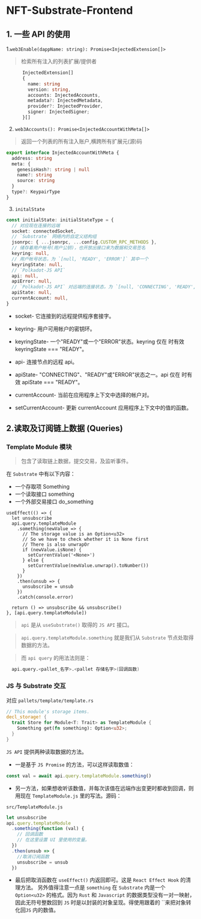 # NFT-Substrate-Frontend

## 1. 一些 API 的使用

1.`web3Enable(dappName: string): Promise<InjectedExtension[]>`

> 检索所有注入的列表扩展/提供者

```ts
      InjectedExtension[]
      {
        name: string
        version: string,
        accounts: InjectedAccounts,
        metadata?: InjectedMetadata,
        provider?: InjectedProvider,
        signer: InjectedSigner;
      }[]

```

2. `web3Accounts(): Promise<InjectedAccountWithMeta[]>`

> 返回一个列表的所有注入账户,横跨所有扩展元(源)码

```ts
export interface InjectedAccountWithMeta {
  address: string
  meta: {
    genesisHash?: string | null
    name?: string
    source: string
  }
  type?: KeypairType
}
```

3. `initalState`

```ts
const initialState: initialStateType = {
  // 对应现在连接的远端
  socket: connectedSocket,
  // `Substrate` 网络内的自定义结构组
  jsonrpc: { ...jsonrpc, ...config.CUSTOM_RPC_METHODS },
  // 储存着用户帐号(用户公钥)，也开放出接口来为数据和交易签名
  keyring: null,
  // 用户帐号状态，为 `[null, 'READY', 'ERROR']` 其中一个
  keyringState: null,
  // `Polkadot-JS API`
  api: null,
  apiError: null,
  // `Polkadot-JS API` 对远端的连接状态，为 `[null, 'CONNECTING', 'READY', 'ERROR']` 其中一个
  apiState: null,
  currentAccount: null,
}
```

- socket- 它连接到的远程提供程序套接字。

- keyring- 用户可用帐户的密钥环。

- keyringState- 一个"READY"或一个"ERROR"状态。keyring 仅在 时有效 keyringState === "READY"。

- api- 连接节点的远程 api。

- apiState- "CONNECTING"、"READY"或"ERROR"状态之一。api 仅在 时有效 apiState === "READY"。

- currentAccount- 当前在应用程序上下文中选择的帐户对。
- setCurrentAccount- 更新 currentAccount 应用程序上下文中的值的函数。

## 2.读取及订阅链上数据 (Queries)

### Template Module 模块

> 包含了读取链上数据，提交交易，及监听事件。

在 `Substrate` 中有以下内容：

- 一个存取项 Something
- 一个读取接口 something
- 一个外部交易接口 do_something

```tsx
useEffect(() => {
  let unsubscribe
  api.query.templateModule
    .something(newValue => {
      // The storage value is an Option<u32>
      // So we have to check whether it is None first
      // There is also unwrapOr
      if (newValue.isNone) {
        setCurrentValue('<None>')
      } else {
        setCurrentValue(newValue.unwrap().toNumber())
      }
    })
    .then(unsub => {
      unsubscribe = unsub
    })
    .catch(console.error)

  return () => unsubscribe && unsubscribe()
}, [api.query.templateModule])
```

> `api` 是从 `useSubstrate()` 取得的 `JS API` 接口。

> `api.query.templateModule.something` 就是我们从 `Substrate` 节点处取得数据的方法。

> 而 `api query` 的用法法则是：

```bash
  api.query.<pallet_名字>.<pallet 存储名字>(回调函数)
```

### JS 与 Substrate 交互

对应 `pallets/template/template.rs`

```rust
// This module's storage items.
decl_storage! {
  trait Store for Module<T: Trait> as TemplateModule {
    Something get(fn something): Option<u32>;
  }
}
```

`JS API` 提供两种读取数据的方法。

- 一是基于 `JS Promise` 的方法，可以这样读取数值：

```js
const val = await api.query.templateModule.something()
```

- 另一方法，如果想收听该数值，并每次该值在远端作出变更时都收到回调，则用现在 `TemplateModule.js` 里的写法。源码：

`src/TemplateModule.js`

```javascript
let unsubscribe
api.query.templateModule
  .something(function (val) {
    // 回调函数
    // 在这里设置 UI 里使用的变量。
  })
  .then(unsub => {
    //取消订阅函数
    unsubscribe = unsub
  })
```

- 最后把取消函数在 `useEffect()` 内返回即可。这是 `React Effect Hook` 的清理方法。
  另外值得注意一点是 `something` 在 `Substrate` 内是一个 `Option<u32>` 的格式。因为 `Rust` 和 `Javascript` 的数据类型没有一对一映射，因此无符号整数回到 `JS` 时是以封装的对象呈现。得使用跟着的 ``来把对象转化回`JS` 内的数值。
